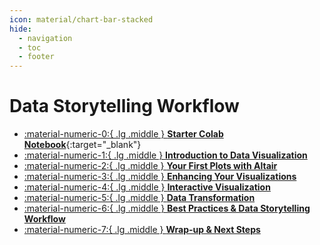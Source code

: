 ```yaml
---
icon: material/chart-bar-stacked
hide:
  - navigation
  - toc
  - footer
---
```

# Data Storytelling Workflow

<div class="grid cards" markdown>

-   [:material-numeric-0:{ .lg .middle } __Starter Colab Notebook__](https://colab.research.google.com/github/dataprogpy/code-samples/blob/main/starter_files/05_data_storytelling.ipynb){:target="_blank"}
- [ :material-numeric-1:{ .lg .middle } __Introduction to Data Visualization__](intro-to-data-viz.md) 
- [ :material-numeric-2:{ .lg .middle } __Your First Plots with Altair__](first-plots.md) 
- [ :material-numeric-3:{ .lg .middle } __Enhancing Your Visualizations__](decorations.md) 
- [ :material-numeric-4:{ .lg .middle } __Interactive Visualization__](interactive-visualization.md) 
- [ :material-numeric-5:{ .lg .middle } __Data Transformation__](data-transformations.md) 
- [ :material-numeric-6:{ .lg .middle } __Best Practices & Data Storytelling Workflow__](best-practices.md) 
- [ :material-numeric-7:{ .lg .middle } __Wrap-up & Next Steps__](wrap-up.md) 

</div>
